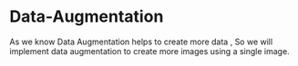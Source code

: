 # Data-Augmentation
As we know Data Augmentation helps to create more data , So we will implement data augmentation to create more images using a single image.
